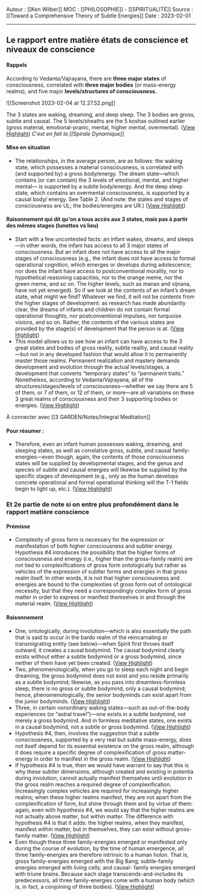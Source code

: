 Auteur : [[Ken Wilber]]
MOC :  [[PHILOSOPHIE]] - [[SPIRITUALITÉ]] 
Source : [[Toward a Comprehensive Theory of Subtle Energies]]
Date : 2023-02-01
***

## Le rapport entre matière états de conscience et niveaux de conscience

#### Rappels
According to Vedanta/Vajrayana, there are **three major states** of consciousness, correlated with **three major bodies** (or mass-energy realms), and five major **levels/structures of consciousness.** 

![[Screenshot 2023-02-04 at 12.27.52.png]]

The 3 states are waking, dreaming, and deep sleep. The 3 bodies are gross, subtle and causal. The 5 levels/sheaths are the 5 koshas outlined earlier (gross material, emotional-pranic, mental, higher mental, overmental). ([View Highlight](https://read.readwise.io/read/01grdzd1fbvh26dn81ymx01gkf)) 
*C'est en fait la [[Spirale Dynamique]]*

#### Mise en situation 
- The relationships, in the average person, are as follows: the waking
  state, which possesses a material consciousness, is correlated with (and
  supported by) a gross body/energy. The dream state—which contains
  (or can contain) the 3 levels of emotional, mental, and higher mental— is supported by a subtle body/energy. And the deep sleep state, which
  contains an overmental consciousness, is supported by a causal body/
  energy. See Table 2. (And note: the states and stages of consciousness
  are UL; the bodies/energies are UR.) ([View Highlight](https://read.readwise.io/read/01grdzdvqtgvw90drtxfjqv2r3))

#### Raisonnement qui dit qu'on a tous accès aux 3 states, mais pas à partir des mêmes stages (lunettes vs lieu)
- Start with a few uncontested facts: an infant wakes, dreams, and sleeps
  —in other words, the infant has access to all 3 major states of
  consciousness. But an infant does not have access to all the major
  stages of consciousness (e.g., the infant does not have access to formal
  operational cognition, which emerges or develops during adolescence;
  nor does the infant have access to postconventional morality, nor to
  hypothetical reasoning capacities, nor to the orange meme, nor the
  green meme, and so on. The higher levels, such as manas and vijnana,
  have not yet emerged). 
  So if we look at the contents of an infant’s dream state, what might we
  find? Whatever we find, it will not be contents from the higher stages
  of development: as research has made abundantly clear, the dreams of
  infants and children do not contain formal operational thoughts, nor
  postconventional impulses, nor turquoise visions, and so on. Rather,
  the contents of the various states are provided by the stage(s) of
  development that the person is at. ([View Highlight](https://read.readwise.io/read/01gre1v2fr018pjyqvtdx6a2nx))
- This model allows us to see how an infant can have access to the 3 great states and bodies of gross reality, subtle reality, and causal reality—but  not in any developed fashion that would allow it to permanently master those realms. Permanent realization and mastery demands development and evolution through the actual levels/stages, a development that converts “temporary states” to “permanent traits.” Nonetheless, according to Vedanta/Vajrayana, all of the structures/stages/levels of consciousness—whether we say there are 5 of them, or 7 of them, or 12 of them, or more—are all variations on these 3 great realms of consciousness and their 3 supporting bodies or energies. ([View Highlight](https://read.readwise.io/read/01gre1zppb5tc5h7cq3asdbj1v))

À connecter avec [[3 GARDEN/Notes/Integral Meditation]]

#### Pour résumer : 
- Therefore, even an infant human possesses waking, dreaming, and
  sleeping states, as well as correlative gross, subtle, and causal family-
  energies—even though, again, the contents of those consciousness
  states will be supplied by developmental stages, and the genus and
  species of subtle and causal energies will likewise be supplied by the
  specific stages of development (e.g., only as the human develops
  concrete operational and formal operational thinking will the T-1 fields
  begin to light up, etc.). ([View Highlight](https://read.readwise.io/read/01gre3g27yppw9v8yk27sktavh))

### Et 2e partie de note si on entre plus profondément dans le rapport matière conscience

#### Prémisse 
- Complexity of gross form is necessary for the expression or
  manifestation of both higher consciousness and subtler energy. 
  Hypothesis #4 introduces the possibility that the higher forms of
  consciousness and energy (i.e., higher than the gross-family realm) are
  not tied to complexifications of gross form ontologically but rather as
  vehicles of the expression of subtler forms and energies in that gross
  realm itself. In other words, it is not that higher consciousness and
  energies are bound to the complexities of gross form out of ontological
  necessity, but that they need a correspondingly complex form of gross
  matter in order to express or manifest themselves in and through the
  material realm. ([View Highlight](https://read.readwise.io/read/01gre2jrrzyd480pbtsr8wnfbt))

#### Raisonnement 
- One, ontologically, during involution—which is also essentially
  the path that is said to occur in the bardo realm of the reincarnating or
  transmigrating entity (see below)—when Spirit first throws itself
  outward, it creates a causal bodymind. The causal bodymind clearly
  exists without either a subtle bodymind or a gross bodymind, since
  neither of them have yet been created. ([View Highlight](https://read.readwise.io/read/01gre2y94rc7zvdxpg0epnxa6c))
- Two, phenomenologically, when you go to sleep each night and begin
  dreaming, the gross bodymind does not exist and you reside primarily
  as a subtle bodymind; likewise, as you pass into dreamless-formless
  sleep, there is no gross or subtle bodymind, only a causal bodymind;
  hence, phenomenologically, the senior bodyminds can exist apart from
  the junior bodyminds. ([View Highlight](https://read.readwise.io/read/01gre2ybmff9vayyf8as0nh3wa))
- Three, in certain nonordinary waking states—such as out-of-the-body
  experiences (or “astral travel”)—one exists in a subtle bodymind, not
  merely a gross bodymind. And in formless meditative states, one exists
  in a causal bodymind, not a subtle or gross bodymind. ([View Highlight](https://read.readwise.io/read/01gre2ydn401xqvk609hmtbr3p))
- Hypothesis #4, then, involves the suggestion that a subtle
  consciousness, supported by a very real but subtle mass-energy, does
  not itself depend for its essential existence on the gross realm, although
  it does require a specific degree of complexification of gross matter-
  energy in order to manifest in the gross realm. ([View Highlight](https://read.readwise.io/read/01gre3314rhaahxqd5805e07by))
- If hypothesis #4 is true,
  then we would have warrant to say that this is why these subtler
  dimensions, although created and existing in potentia during involution,
  cannot actually manifest themselves until evolution in the gross realm
  reaches a required degree of complexification. Increasingly complex
  vehicles are required for increasingly higher realms; when these higher
  realms manifest, they are not apart from the complexification of form,
  but shine through them and by virtue of them: again, even with
  hypothesis #4, we would say that the higher realms are not actually
  above matter, but within matter. The difference with hypothesis #4 is
  that it adds: the higher realms, when they manifest, manifest within
  matter, but in themselves, they can exist without gross-family matter. ([View Highlight](https://read.readwise.io/read/01gre348j6r3v0fbtbh8vq1e6f))
- Even though these three family-energies
  emerged or manifested only during the course of evolution, by the time
  of human emergence, all three family-energies are therefore intrinsic to
  a human holon. That is, gross family-energies emerged with the Big
  Bang; subtle-family energies emerged with living cells; and causal-
  family energies emerged with triune brains. Because each stage
  transcends-and-includes its predecessors, all three family-energies come
  with a human body (which is, in fact, a conjoining of three bodies). ([View Highlight](https://read.readwise.io/read/01gre3fj6d1q7bs7z2v3r3sttc))